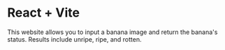 # React + Vite
This website allows you to input a banana image and return the banana's status. Results include unripe, ripe, and rotten.
